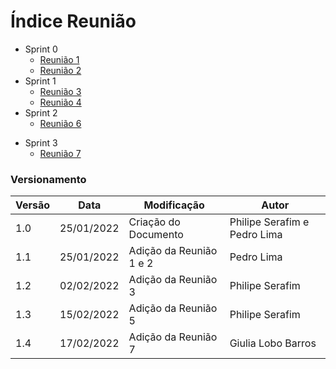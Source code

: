 # Índice Reunião

- Sprint 0
  - [Reunião 1](pages/ataReuniao/reuniao1.md)
  - [Reunião 2](pages/ataReuniao/reuniao2.md)
- Sprint 1
  - [Reunião 3](pages/ataReuniao/reuniao3.md)
  - [Reunião 4](pages/ataReuniao/reuniao4.md)
- Sprint 2
  <!-- - [Reunião 5](pages/ataReuniao/reuniao5.md) -->
  - [Reunião 6](pages/ataReuniao/reuniao6.md)
<!-- - Sprint 3
  - -->
- Sprint 3
  - [Reunião 7](pages/ataReuniao/reuniao7.md)

### Versionamento

| Versão | Data       | Modificação             | Autor                        |
| ------ | ---------- | ----------------------- | ---------------------------- |
| 1.0    | 25/01/2022 | Criação do Documento    | Philipe Serafim e Pedro Lima |
| 1.1    | 25/01/2022 | Adição da Reunião 1 e 2 | Pedro Lima                   |
| 1.2    | 02/02/2022 | Adição da Reunião 3     | Philipe Serafim              |
| 1.3    | 15/02/2022 | Adição da Reunião 5     | Philipe Serafim              |
| 1.4    | 17/02/2022 | Adição da Reunião 7     | Giulia Lobo Barros           |
